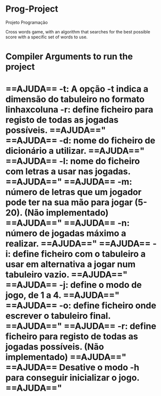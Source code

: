# Prog-Project
Projeto Programação

Cross words game, with an algorithm that searches for the best possible score with a specific set of words to use.

Compiler Arguments to run the project
=============================================================================================================================================================
==AJUDA==   -t: A opção -t indica a dimensão do tabuleiro no formato linhaxcoluna -r: define ficheiro para registo de todas as jogadas possíveis.   ==AJUDA=="
==AJUDA==   -d: nome do ficheiro de dicionário a utilizar.                                                                                          ==AJUDA=="
==AJUDA==   -l: nome do ficheiro com letras a usar nas jogadas.                                                                                     ==AJUDA=="
==AJUDA==   -m: número de letras que um jogador pode ter na sua mão para jogar (5-20).  (Não implementado)                                          ==AJUDA=="
==AJUDA==   -n: número de jogadas máximo a realizar.                                                                                                ==AJUDA=="
==AJUDA==   -i: define ficheiro com o tabuleiro a usar em alternativa a jogar num tabuleiro vazio.                                                  ==AJUDA=="
==AJUDA==   -j: define o modo de jogo, de 1 a 4.                                                                                                    ==AJUDA=="
==AJUDA==   -o: define ficheiro onde escrever o tabuleiro final.                                                                                    ==AJUDA=="
==AJUDA==   -r: define ficheiro para registo de todas as jogadas possíveis. (Não implementado)                                                      ==AJUDA=="
==AJUDA==   Desative o modo -h para conseguir inicializar o jogo.                                                                                   ==AJUDA=="
=============================================================================================================================================================
